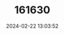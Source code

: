---
title: "161630"
category: "Gymnura japonica"
draft: false
date: 2024-02-22 13:03:52
languages:
  Japanese: ["Tsubakuro-ei"]
  Russian: ["Скат-бабочка японская"]
  English: ["Japanese Butterfly Ray"]
---
